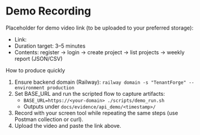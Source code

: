 # Demo Recording

Placeholder for demo video link (to be uploaded to your preferred storage):
- Link: <paste-here>
- Duration target: 3–5 minutes
- Contents: register → login → create project → list projects → weekly report (JSON/CSV)

How to produce quickly
1) Ensure backend domain (Railway): `railway domain -s "TenantForge" --environment production`
2) Set BASE_URL and run the scripted flow to capture artifacts:
   - `BASE_URL=https://<your-domain> ./scripts/demo_run.sh`
   - Outputs under `docs/evidence/api_demo/<timestamp>/`
3) Record with your screen tool while repeating the same steps (use Postman collection or curl).
4) Upload the video and paste the link above.
